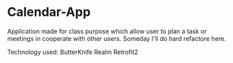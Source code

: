 # Calendar-App
Application made for class purpose which allow user to plan a task or meetings in cooperate with other users. Someday I'll do hard refactore here.

Technology used:
ButterKnife
Realm
Retrofit2
